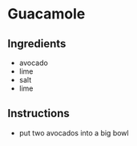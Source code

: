 # Guacamole
## Ingredients
* avocado
* lime
* salt
* lime
## Instructions
* put two avocados into a big bowl
